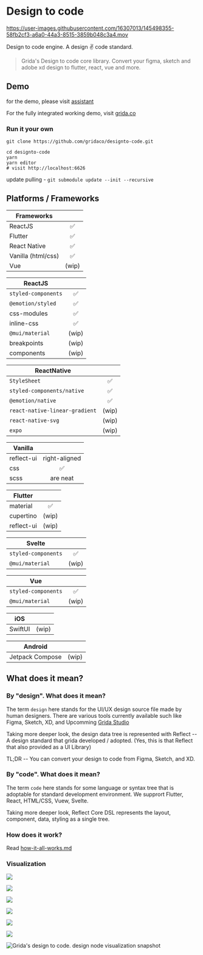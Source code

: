 # Design to code

https://user-images.githubusercontent.com/16307013/145498355-58fb2cf3-a6a0-44a3-8515-3859b048c3a4.mov

Design to code engine. A design ✌️ code standard.

> Grida's Design to code core library. Convert your figma, sketch and adobe xd design to flutter, react, vue and more.

## Demo

for the demo, please visit [assistant](https://github.com/gridaco/assistant)

For the fully integrated working demo, visit [grida.co](https://grida.co)

### Run it your own

```
git clone https://github.com/gridaco/designto-code.git

cd designto-code
yarn
yarn editor
# visit http://localhost:6626
```

update pulling - `git submodule update --init --recursive`

## Platforms / Frameworks

| **Frameworks**     |       |
| ------------------ | :---: |
| ReactJS            |  ✅   |
| Flutter            |  ✅   |
| React Native       |  ✅   |
| Vanilla (html/css) |  ✅   |
| Vue                | (wip) |

| **ReactJS**         |       |
| ------------------- | :---: |
| `styled-components` |  ✅   |
| `@emotion/styled`   |  ✅   |
| css-modules         |  ✅   |
| inline-css          |  ✅   |
| `@mui/material`     | (wip) |
| breakpoints         | (wip) |
| components          | (wip) |

| **ReactNative**                |       |
| ------------------------------ | :---: |
| `StyleSheet`                   |  ✅   |
| `styled-components/native`     |  ✅   |
| `@emotion/native`              |  ✅   |
| `react-native-linear-gradient` | (wip) |
| `react-native-svg`             | (wip) |
| `expo`                         | (wip) |

| **Vanilla** |               |
| ----------- | :-----------: |
| reflect-ui  | right-aligned |
| css         |      ✅       |
| scss        |   are neat    |

| **Flutter** |       |
| ----------- | :---: |
| material    |  ✅   |
| cupertino   | (wip) |
| reflect-ui  | (wip) |

| **Svelte**          |       |
| ------------------- | :---: |
| `styled-components` |  ✅   |
| `@mui/material`     | (wip) |

| **Vue**             |       |
| ------------------- | :---: |
| `styled-components` |  ✅   |
| `@mui/material`     | (wip) |

| **iOS** |       |
| ------- | :---: |
| SwiftUI | (wip) |

| **Android**     |       |
| --------------- | :---: |
| Jetpack Compose | (wip) |

## What does it mean?

### By "design". What does it mean?

The term `design` here stands for the UI/UX design source file made by human designers. There are various tools currently available such like Figma, Sketch, XD, and Upcomming [Grida Studio](https://github.com/gridaco/grida)

Taking more deeper look, the design data tree is represented with Reflect -- A design standard that grida developed / adopted. (Yes, this is that Reflect that also provided as a UI Library)

TL;DR -- You can convert your design to code from Figma, Sketch, and XD.

### By "code". What does it mean?

The term `code` here stands for some language or syntax tree that is adoptable for standard development environment. We supprort Flutter, React, HTML/CSS, Vuew, Svelte.

Taking more deeper look, Reflect Core DSL represents the layout, component, data, styling as a single tree.

### How does it work?

Read [how-it-all-works.md](./how-it-all-works.md)

### Visualization

![](./branding/shot-1.png)

![](./branding/shot-1.png)

![](./branding/shot-2.png)

![](./branding/shot-3.png)

![](./branding/shot-4.png)

![](./branding/shot-5.png)

![Grida's design to code. design node visualization snapshot](./branding/example-visualization-design-nodes.png)
